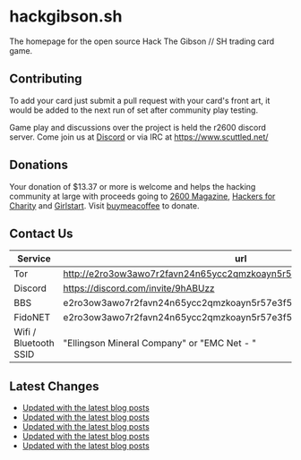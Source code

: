 # hackgibson.sh
The homepage for the open source Hack The Gibson // SH trading card game.


## Contributing

To add your card just submit a pull request with your card's front art, it would be added to the next run of set after community play testing.

Game play and discussions over the project is held the r2600 discord server. Come join us at [Discord](https://discord.com/invite/9hABUzz) or via IRC at https://www.scuttled.net/


## Donations

Your donation of $13.37 or more is welcome and helps the hacking community at large with proceeds going to [2600 Magazine](https://2600.com/), [Hackers for Charity](https://hackersforcharity.org) and [Girlstart](https://girlstart.org).  Visit [buymeacoffee](https://www.buymeacoffee.com/hackgibson.sh) to donate.


## Contact Us

Service | url
-|-
Tor | http://e2ro3ow3awo7r2favn24n65ycc2qmzkoayn5r57e3f56nvjwdcgg32ad.onion
Discord | https://discord.com/invite/9hABUzz
BBS | e2ro3ow3awo7r2favn24n65ycc2qmzkoayn5r57e3f56nvjwdcgg32ad.onion:23
FidoNET | e2ro3ow3awo7r2favn24n65ycc2qmzkoayn5r57e3f56nvjwdcgg32ad.onion:24554
Wifi / Bluetooth SSID | "Ellingson Mineral Company" or "EMC Net - <fidonet address>"

## Latest Changes
<!-- BLOG-POST-LIST:START -->
- [Updated with the latest blog posts](https://github.com/DFW2600/hackgibson.sh/commit/61247c749cbb436af0da1833e22b3df03f4772dc)
- [Updated with the latest blog posts](https://github.com/DFW2600/hackgibson.sh/commit/5734ba65aa8e6f017802d83c79a425bdeb472b45)
- [Updated with the latest blog posts](https://github.com/DFW2600/hackgibson.sh/commit/9ab30d1af24e28d29740f4d2f9f2db21e347a2ed)
- [Updated with the latest blog posts](https://github.com/DFW2600/hackgibson.sh/commit/43bd4c7d8d2740c0f7f9e2ddb238e7f2624c9042)
- [Updated with the latest blog posts](https://github.com/DFW2600/hackgibson.sh/commit/eaf1f97b66786bec41684faabcdb3f64f1c1c9e8)
<!-- BLOG-POST-LIST:END -->

